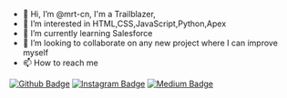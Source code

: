 - 👋 Hi, I’m @mrt-cn, I'm a Trailblazer,
- 👀 I’m interested in HTML,CSS,JavaScript,Python,Apex
- 🌱 I’m currently learning Salesforce
- 💞️ I’m looking to collaborate on any new project where I can improve myself
- 📫 How to reach me 


[![Github Badge](https://img.shields.io/badge/-Github-000?style=quare&labelColor=000&logo=Github&logoColor=white&link=link)](https://github.com/mrt-cn) 
[![Instagram Badge](https://img.shields.io/badge/-Instagram-023E6F?style=flat-quare&labelColor=023E6F&logo=instagram&logoColor=white&link=link)](https://www.instagram.com/mcaktosun/) 
[![Medium Badge](https://img.shields.io/badge/-Medium-292929?style=flat-quare&labelColor=292929&logo=Medium&logoColor=white&link=link)](https://medium.com/@mcaktosun) 



<!---
mrt-cn/mrt-cn is a ✨ special ✨ repository because its `README.md` (this file) appears on your GitHub profile.
You can click the Preview link to take a look at your changes.
--->
